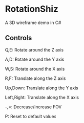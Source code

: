 # RotationShiz
A 3D wireframe demo in C#

## Controls
Q,E: Rotate around the Z axis

A,D: Rotate around the Y axis

W,S: Rotate around the X axis


R,F: Translate along the Z axis

Up,Down: Translate along the Y axis

Left,Right: Translate along the X axis


-,=: Decrease/Increase FOV


P: Reset to default values